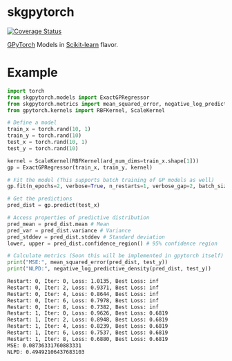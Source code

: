 # skgpytorch
[![Coverage Status](https://coveralls.io/repos/github/patel-zeel/skgpytorch/badge.svg?branch=main)](https://coveralls.io/github/patel-zeel/skgpytorch?branch=main)

[GPyTorch](https://gpytorch.ai/) Models in [Scikit-learn](https://scikit-learn.org/stable/) flavor.

# Example

```py
import torch
from skgpytorch.models import ExactGPRegressor
from skgpytorch.metrics import mean_squared_error, negative_log_predictive_density
from gpytorch.kernels import RBFKernel, ScaleKernel

# Define a model
train_x = torch.rand(10, 1)
train_y = torch.rand(10)
test_x = torch.rand(10, 1)
test_y = torch.rand(10)

kernel = ScaleKernel(RBFKernel(ard_num_dims=train_x.shape[1]))
gp = ExactGPRegressor(train_x, train_y, kernel)

# Fit the model (This supports batch training of GP models as well)
gp.fit(n_epochs=2, verbose=True, n_restarts=1, verbose_gap=2, batch_size=10, lr=0.1, random_state=0)

# Get the predictions
pred_dist = gp.predict(test_x)

# Access properties of predictive distribution
pred_mean = pred_dist.mean # Mean
pred_var = pred_dist.variance # Variance
pred_stddev = pred_dist.stddev # Standard deviation
lower, upper = pred_dist.confidence_region() # 95% confidence region

# Calculate metrics (Soon this will be implemented in gpytorch itself)
print("MSE:", mean_squared_error(pred_dist, test_y))
print("NLPD:", negative_log_predictive_density(pred_dist, test_y))
```

```bash
Restart: 0, Iter: 0, Loss: 1.0135, Best Loss: inf
Restart: 0, Iter: 2, Loss: 0.9371, Best Loss: inf
Restart: 0, Iter: 4, Loss: 0.8644, Best Loss: inf
Restart: 0, Iter: 6, Loss: 0.7978, Best Loss: inf
Restart: 0, Iter: 8, Loss: 0.7382, Best Loss: inf
Restart: 1, Iter: 0, Loss: 0.9626, Best Loss: 0.6819
Restart: 1, Iter: 2, Loss: 0.8948, Best Loss: 0.6819
Restart: 1, Iter: 4, Loss: 0.8239, Best Loss: 0.6819
Restart: 1, Iter: 6, Loss: 0.7537, Best Loss: 0.6819
Restart: 1, Iter: 8, Loss: 0.6880, Best Loss: 0.6819
MSE: 0.08736331760883331
NLPD: 0.49492106437683103
```
